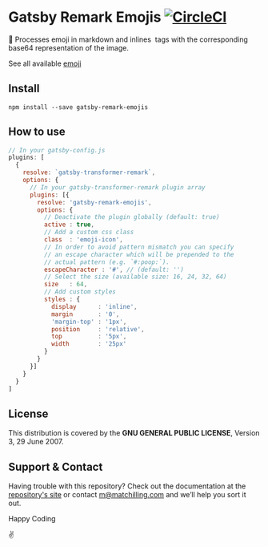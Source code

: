 # Gatsby Remark Emojis [![CircleCI](https://circleci.com/gh/matchilling/gatsby-remark-emojis.svg?style=svg)](https://circleci.com/gh/matchilling/gatsby-remark-emojis)

:rocket: Processes emoji in markdown and inlines <img> tags with the corresponding base64 representation of the image.

See all available [emoji](https://github.com/matchilling/gatsby-remark-emojis/blob/master/emoji.md)

## Install

`npm install --save gatsby-remark-emojis`

## How to use

```javascript
// In your gatsby-config.js
plugins: [
  {
    resolve: `gatsby-transformer-remark`,
    options: {
      // In your gatsby-transformer-remark plugin array
      plugins: [{
        resolve: 'gatsby-remark-emojis',
        options: {
          // Deactivate the plugin globally (default: true)
          active : true,
          // Add a custom css class
          class  : 'emoji-icon',
          // In order to avoid pattern mismatch you can specify
          // an escape character which will be prepended to the
          // actual pattern (e.g. `#:poop:`).
          escapeCharacter : '#', // (default: '')
          // Select the size (available size: 16, 24, 32, 64)
          size   : 64,
          // Add custom styles
          styles : {
            display      : 'inline',
            margin       : '0',
            'margin-top' : '1px',
            position     : 'relative',
            top          : '5px',
            width        : '25px'
          }
        }
      }]
    }
  }
]
```

## License

This distribution is covered by the **GNU GENERAL PUBLIC LICENSE**, Version 3, 29 June 2007.

## Support & Contact

Having trouble with this repository? Check out the documentation at the [repository's site](https://github.com/matchilling/gatsby-remark-emojis) or contact [m@matchilling.com](https://www.matchilling.com/) and we’ll help you sort it out.

Happy Coding

:v:
